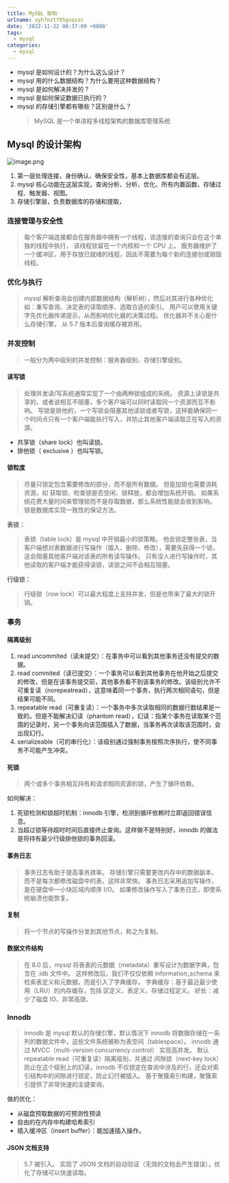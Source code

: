```yaml
---
title: MySQL 架构
urlname: vyh7nztf85gsqssc
date: '2022-11-22 08:37:09 +0800'
tags:
  - mysql
categories:
  - mysql
---
```


- mysql 是如何设计的？为什么这么设计？
- mysql 用的什么数据结构？为什么要用这种数据结构？
- mysql 是如何解决并发的？
- mysql 是如何保证数据已执行的？
- mysql 的存储引擎都有哪些？区别是什么？
  > MySQL 是一个单进程多线程架构的数据库管理系统

## Mysql 的设计架构

![image.png](https://cdn.nlark.com/yuque/0/2022/png/25799318/1669077910969-9eee48c2-0a5b-4996-b7d3-4f499d16fbe5.png#averageHue=%23f9f9f9&clientId=u3d1ce0d7-6da4-4&crop=0&crop=0&crop=1&crop=1&from=paste&id=ub84c660e&margin=%5Bobject%20Object%5D&name=image.png&originHeight=729&originWidth=1440&originalType=url∶=1&rotation=0&showTitle=false&size=149155&status=done&style=none&taskId=uab7c9dde-f818-4929-b530-5463bc813c3&title=)

1. 第一层处理连接，身份确认、确保安全性，基本上数据库都会有这层。
2. mysql 核心功能在这层实现，查询分析、分析、优化、所有内置函数、存储过程、触发器、视图。
3. 存储引擎层，负责数据库的存储和提取，

### 连接管理与安全性

> 每个客户端连接都会在服务器中拥有一个线程，该连接的查询只会在这个单独的线程中执行，
> 该线程驻留在一个内核和一个 CPU 上。
> 服务器维护了一个缓冲区，用于存放已就绪的线程，因此不需要为每个新的连接创或销毁线程。

### 优化与执行

> mysql 解析查询会创建内部数据结构（解析树），然后对其进行各种优化
> 如：重写查询、决定表的读取顺序、选取合适的索引。
> 用户可以使用关键字先优化器传递提示，从而影响优化器的决策过程。
> 优化器并不关心是什么存储引擎。
> 从 5.7 版本后查询缓存被弃用。

### 并发控制

> 一般分为两中级别的并发控制：服务器级别、存储引擎级别。

#### 读写锁

> 处理并发读/写系统通常实现了一个由两种锁组成的系统。
> 资源上读锁是共享的，或者说相互不阻塞，多个客户端可以同时读取同一个资源而互不影响。
> 写锁是排他的，一个写锁会阻塞其他读锁或者写锁，这样能确保同一个时间点只有一个客户端能执行写入，并防止其他客户端读取正在写入的资源。

- 共享锁（share lock）也叫读锁。
- 排他锁（ exclusive ）也叫写锁。

#### 锁粒度

> 尽量只锁定包含需要修改的部分，而不是所有数据。
> 但是加锁也需要消耗资源，如 获取锁、检查锁是否空闲、锁释放，都会增加系统开销。
> 如果系统花费大量时间来管理锁而不是存取数据，那么系统性能就会收到影响。
> 锁是数据库实现一致性的保证方法。

表锁：

> 表锁（table lock）是 mysql 中开销最小的锁策略。
> 他会锁定整张表，当客户端想对表数据进行写操作（插入、删除、修改），需要先获得一个锁，这会阻塞其他客户端对该表的所有读写操作。
> 只有没人进行写操作时，其他读取的客户端才能获得读锁，读锁之间不会相互阻塞。

行级锁：

> 行级锁（row lock）可以最大程度上支持并发，但是也带来了最大的锁开销。

### 事务

#### 隔离级别

1. read uncommited（读未提交）：在事务中可以看到其他事务还没有提交的数据。
2. read commited（读已提交）：一个事务可以看到其他事务在他开始之后提交的修改，但是在该事务提交前，其他事务看不到该事务的修改。该级别允许不可重复读（norepeatread），这意味着同一个事务，执行两次相同语句，但是结果可能不同。
3. repeatable read（可重复读）：一个事务中多次读取相同的数据行数结果是一致的。但是不能解决幻读（phantom read），幻读：指某个事务在读取某个范围的记录时，另一个事务向该范围插入了数据，当事务再次读取该范围时，会出现幻行。
4. serializeable（可的串行化）：该级别通过强制事务按照次序执行，使不同事务不可能产生冲突。

#### 死锁

> 两个或多个事务相互持有和请求相同资源的锁，产生了循环依赖。

如何解决：

1. 死锁检测和锁超时机制：innodb 引擎，检测到循环依赖时立即返回错误信息。
2. 当超过锁等待超时时间后直接终止查询。这样做不是特别好，innodb 的做法是将持有最少行级排他锁的事务回滚。

#### 事务日志

> 事务日志有助于提高事务效率。
> 存储引擎只需要更改内存中的数据副本，而不是每次都修改磁盘中的表，这样非常快。
> 事务日志采用追加写操作，是在硬盘中一小块区域内顺序 I/O。
> 如果修改操作写入了事务日志，即使系统崩溃也能恢复。

#### 复制

> 将一个节点的写操作分发到其他节点，称之为复制。

#### 数据文件结构

> 在 8.0 后，mysql 将表表的元数据（metadata）重写设计为数据字典，包含在 .idb 文件中。
> 这样修改后，我们不仅仅依赖 information_schema 来检索表定义和元数据，而是引入了字典缓存，
> 字典缓存：基于最近最少使用（LRU）的内存缓存，包括 区定义、表定义、存储过程定义。
> 好处：减少了磁盘 IO、非常高效、

####

### Innodb

> innodb 是 mysql 默认的存储引擎，默认情况下 innodb 将数据存储在一系列的数据文件中，这些文件系统被称为表空间（tablespace）。
> innodb 通过 MVCC（multi-version concurrency control） 实现高并发。
> 默认 repeatable read（可重复读）隔离级别，并通过 间隙锁（next-key lock）防止在这个级别上的幻读，innodb 不仅锁定在查询中涉及的行，还会对索引结构中的间隙进行锁定，防止幻行被插入。
> 基于聚簇索引构建，聚簇索引提供了非常快速的主键查询。

做的优化：

- 从磁盘预取数据的可预测性预读
- 自由的在内存中构建哈希索引
- 插入缓冲区（insert buffer）：能加速插入操作。

#### JSON 文档支持

> 5.7 被引入。
> 实现了 JSON 文档的自动验证（无效的文档会产生错误），优化了存储可以快速读取。
